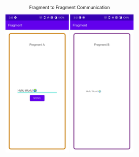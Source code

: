 
<p align="center">
 Fragment to Fragment Communication
</p>
  
<p align="center">
<img src="https://github.com/TarunSainiZO/fragments/blob/main/screenshoot/f1.jpg" width="200" >
<img src="https://github.com/TarunSainiZO/fragments/blob/main/screenshoot/f2.jpg" width="200" >
</p>

